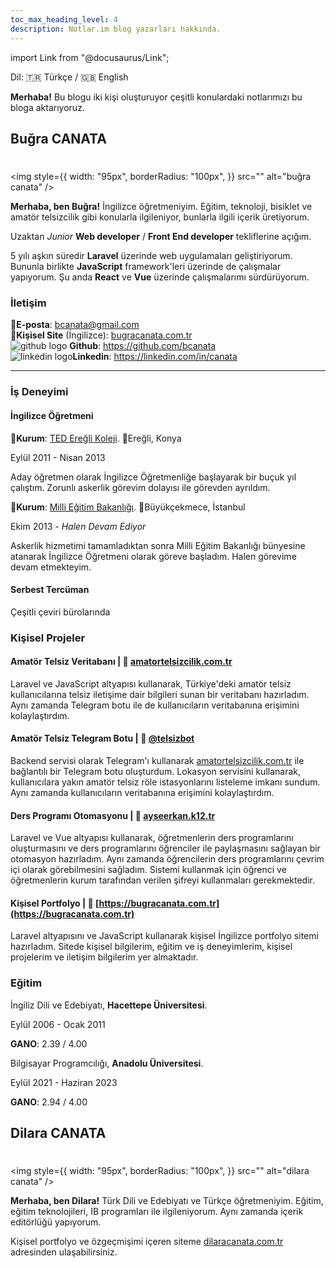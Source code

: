 ```yaml
---
toc_max_heading_level: 4
description: Notlar.im blog yazarları hakkında.
---
```


import Link from "@docusaurus/Link";

Dil: <Link to="/hakkimda">🇹🇷 Türkçe</Link> / <Link to="/hakkimda">🇬🇧 English</Link>

<p><strong>Merhaba!</strong> Bu blogu iki kişi oluşturuyor çeşitli konulardaki notlarımızı bu bloga aktarıyoruz.</p>

## Buğra CANATA

<div style={{display:"flex", justifyContent:"space-between", alignItems:"center"}}>
<h1 className="margin-bottom--none"></h1>

<img
  style={{
    width: "95px",
    borderRadius: "100px",
  }}
  src=""
  alt="buğra canata"
/>

</div>

<p><strong>Merhaba, ben Buğra!</strong> İngilizce öğretmeniyim. Eğitim, teknoloji, bisiklet ve amatör telsizcilik gibi konularla ilgileniyor, bunlarla ilgili içerik üretiyorum.</p>

Uzaktan _Junior_ **Web developer** / **Front End developer** tekliflerine açığım.

5 yılı aşkın süredir **Laravel** üzerinde web uygulamaları geliştiriyorum. Bununla birlikte **JavaScript** framework'leri üzerinde de çalışmalar yapıyorum. Şu anda **React** ve **Vue** üzerinde çalışmalarımı sürdürüyorum.

### İletişim

<div className="row">
  <div className="col col--6">
      📧<b>E-posta</b>: <a href="mailto:bcanata@gmail.com">bcanata@gmail.com</a>
  </div>
  <div className="col col--6">
      🔗<b>Kişisel Site</b> (İngilizce): <a href="https://bugracanata.com.tr">bugracanata.com.tr</a>
  </div>

  <div className="col col--6">
      <img
        src="https://github.githubassets.com/images/modules/logos_page/GitHub-Mark.png"
        alt="github logo"
        style={{ width: "25px", height: "25px", display:"inline", verticalAlign:"top" }}
      />
      <b>Github</b>: <a href="https://github.com/bcanata">https://github.com/bcanata</a>
  </div>
  
  <div className="col col--6" style={{whiteSpace:"nowrap", textOverflow:"ellipsis", overflow:"hidden"}}>
       <img
        src="https://cdn-icons-png.flaticon.com/512/174/174857.png"
        alt="linkedin logo"
        style={{ width: "20px", height: "20px", display:"inline", verticalAlign:"sub", paddingLeft:"0.1rem",paddingBottom:"0.05rem", paddingTop:"0.1rem" , marginRight:"0.2rem" }}
      /><b>Linkedin</b>: <a href="https://linkedin.com/in/canata" >https://linkedin.com/in/canata</a>
  </div>
</div>

---

### İş Deneyimi

#### İngilizce Öğretmeni

🏢**Kurum**: [TED Ereğli Koleji](https://ted.org.tr). 📍Ereğli, Konya

Eylül 2011 - Nisan 2013

Aday öğretmen olarak İngilizce Öğretmenliğe başlayarak bir buçuk yıl çalıştım. Zorunlı askerlik görevim dolayısı ile görevden ayrıldım.

🏢**Kurum**: [Milli Eğitim Bakanlığı](https://meb.gov.tr/). 📍Büyükçekmece, İstanbul

Ekim 2013 - *Halen Devam Ediyor*

Askerlik hizmetimi tamamladıktan sonra Milli Eğitim Bakanlığı bünyesine atanarak İngilizce Öğretmeni olarak göreve başladım. Halen görevime devam etmekteyim.

#### Serbest Tercüman

Çeşitli çeviri bürolarında 

### Kişisel Projeler

#### Amatör Telsiz Veritabanı | 🔗 [amatortelsizcilik.com.tr](https://amatortelsizcilik.com.tr)

Laravel ve JavaScript altyapısı kullanarak, Türkiye'deki amatör telsiz kullanıcılarına telsiz iletişime dair bilgileri sunan bir veritabanı hazırladım. Aynı zamanda Telegram botu ile de kullanıcıların veritabanına erişimini kolaylaştırdım. 

#### Amatör Telsiz Telegram Botu | 🔗 [@telsizbot](https://t.me/telsizbot)

Backend servisi olarak Telegram'ı kullanarak [amatortelsizcilik.com.tr](https://amatortelsizcilik.com.tr) ile bağlantılı bir Telegram botu oluşturdum. Lokasyon servisini kullanarak, kullanıcılara yakın amatör telsiz röle istasyonlarını listeleme imkanı sundum. Aynı zamanda kullanıcıların veritabanına erişimini kolaylaştırdım.

#### Ders Programı Otomasyonu | 🔗 [ayseerkan.k12.tr](https://ayseerkan.k12.tr)

Laravel ve Vue altyapısı kullanarak, öğretmenlerin ders programlarını oluşturmasını ve ders programlarını öğrenciler ile paylaşmasını sağlayan bir otomasyon hazırladım. Aynı zamanda öğrencilerin ders programlarını çevrim içi olarak görebilmesini sağladım. Sistemi kullanmak için öğrenci ve öğretmenlerin kurum tarafından verilen şifreyi kullanmaları gerekmektedir.

#### Kişisel Portfolyo | 🔗 [https://bugracanata.com.tr](https://bugracanata.com.tr)

Laravel altyapısını ve JavaScript kullanarak kişisel İngilizce portfolyo sitemi hazırladım. Sitede kişisel bilgilerim, eğitim ve iş deneyimlerim, kişisel projelerim ve iletişim bilgilerim yer almaktadır.

### Eğitim

İngiliz Dili ve Edebiyatı, **Hacettepe Üniversitesi**.

Eylül 2006 - Ocak 2011

**GANO**: 2.39 / 4.00

Bilgisayar Programcılığı, **Anadolu Üniversitesi**.

Eylül 2021 - Haziran 2023

**GANO**: 2.94 / 4.00


## Dilara CANATA

<div style={{display:"flex", justifyContent:"space-between", alignItems:"center"}}>
<h1 className="margin-bottom--none"></h1>

<img
  style={{
    width: "95px",
    borderRadius: "100px",
  }}
  src=""
  alt="dilara canata"
/>

</div>

<p><strong>Merhaba, ben Dilara!</strong> Türk Dili ve Edebiyatı ve Türkçe öğretmeniyim. Eğitim, eğitim teknolojileri, IB programları ile ilgileniyorum. Aynı zamanda içerik editörlüğü yapıyorum.</p> Kişisel portfolyo ve özgeçmişimi içeren siteme <a href="https://dilaracanata.com.tr">dilaracanata.com.tr</a> adresinden ulaşabilirsiniz.